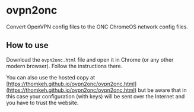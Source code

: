 # ovpn2onc
Convert OpenVPN config files to the ONC ChromeOS network config files.

## How to use
Download the `ovpn2onc.html` file and open it in Chrome (or any other modern browser). Follow the instructions there.

You can also use the hosted copy at [https://thomkeh.github.io/ovpn2onc/ovpn2onc.html](https://thomkeh.github.io/ovpn2onc/ovpn2onc.html)
but be aware that in this case your configuration (with keys) will be sent over the Internet and you have to trust the website.
